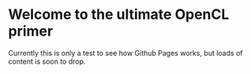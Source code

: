 # Welcome to the ultimate OpenCL primer

Currently this is only a test to see how Github Pages works, but loads of content is soon to drop.